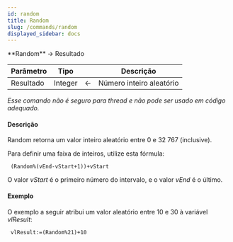 ```yaml
---
id: random
title: Random
slug: /commands/random
displayed_sidebar: docs
---
```


<!--REF #_command_.Random.Syntax-->**Random**  -> Resultado<!-- END REF-->
<!--REF #_command_.Random.Params-->
| Parâmetro | Tipo |  | Descrição |
| --- | --- | --- | --- |
| Resultado | Integer | &#8592; | Número inteiro aleatório |

<!-- END REF-->

*Esse comando não é seguro para thread e não pode ser usado em código adequado.*


#### Descrição 

<!--REF #_command_.Random.Summary-->Random retorna um valor inteiro aleatório entre 0 e 32 767 (inclusive).<!-- END REF-->

Para definir uma faixa de inteiros, utilize esta fórmula:

```4d
 (Random%(vEnd-vStart+1))+vStart
```

O valor *vStart* é o primeiro número do intervalo, e o valor *vEnd* é o último.

#### Exemplo 

O exemplo a seguir atribui um valor aleatório entre 10 e 30 à variável *vlResult*:

```4d
 vlResult:=(Random%21)+10
```
